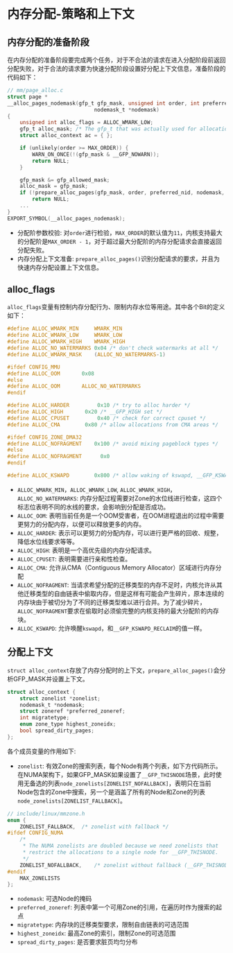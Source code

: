 # 内存分配-策略和上下文

## 内存分配的准备阶段

在内存分配的准备阶段要完成两个任务，对于不合法的请求在进入分配阶段前返回分配失败，对于合法的请求要为快速分配阶段设置好分配上下文信息，准备阶段的代码如下：

```c
// mm/page_alloc.c
struct page *
__alloc_pages_nodemask(gfp_t gfp_mask, unsigned int order, int preferred_nid,
							nodemask_t *nodemask)
{
	unsigned int alloc_flags = ALLOC_WMARK_LOW;
	gfp_t alloc_mask; /* The gfp_t that was actually used for allocation */
	struct alloc_context ac = { };

	if (unlikely(order >= MAX_ORDER)) {
		WARN_ON_ONCE(!(gfp_mask & __GFP_NOWARN));
		return NULL;
	}

	gfp_mask &= gfp_allowed_mask;
	alloc_mask = gfp_mask;
	if (!prepare_alloc_pages(gfp_mask, order, preferred_nid, nodemask, &ac, &alloc_mask, &alloc_flags))
		return NULL;
    ...
}
EXPORT_SYMBOL(__alloc_pages_nodemask);
```

- 分配阶参数校验: 对`order`进行检验，`MAX_ORDER`的默认值为`11`，内核支持最大的分配阶是`MAX_ORDER - 1`，对于超过最大分配阶的内存分配请求会直接返回分配失败。
- 内存分配上下文准备: `prepare_alloc_pages()`识别分配请求的要求，并且为快速内存分配设置上下文信息。

## alloc_flags

`alloc_flags`变量有控制内存分配行为、限制内存水位等用途。其中各个Bit的定义如下：

```c
#define ALLOC_WMARK_MIN		WMARK_MIN
#define ALLOC_WMARK_LOW		WMARK_LOW
#define ALLOC_WMARK_HIGH	WMARK_HIGH
#define ALLOC_NO_WATERMARKS	0x04 /* don't check watermarks at all */
#define ALLOC_WMARK_MASK	(ALLOC_NO_WATERMARKS-1)

#ifdef CONFIG_MMU
#define ALLOC_OOM		0x08
#else
#define ALLOC_OOM		ALLOC_NO_WATERMARKS
#endif

#define ALLOC_HARDER		 0x10 /* try to alloc harder */
#define ALLOC_HIGH		 0x20 /* __GFP_HIGH set */
#define ALLOC_CPUSET		 0x40 /* check for correct cpuset */
#define ALLOC_CMA		 0x80 /* allow allocations from CMA areas */

#ifdef CONFIG_ZONE_DMA32
#define ALLOC_NOFRAGMENT	0x100 /* avoid mixing pageblock types */
#else
#define ALLOC_NOFRAGMENT	  0x0
#endif

#define ALLOC_KSWAPD		0x800 /* allow waking of kswapd, __GFP_KSWAPD_RECLAIM set */
```

- `ALLOC_WMARK_MIN`，`ALLOC_WMARK_LOW`, `ALLOC_WMARK_HIGH`，`ALLOC_NO_WATERMARKS`: 内存分配过程需要对Zone的水位线进行检查，这四个标志位表明不同的水线的要求，会影响到分配是否成功。
- `ALLOC_OOM`: 表明当前任务是一个OOM受害者，在OOM进程退出的过程中需要更努力的分配内存，以便可以释放更多的内存。
- `ALLOC_HARDER`: 表示可以更努力的分配内存，可以进行更严格的回收、规整，降低水位线要求等等。
- `ALLOC_HIGH`: 表明是一个高优先级的内存分配请求。
- `ALLOC_CPUSET`: 表明需要进行亲和性检查。
- `ALLOC_CMA`: 允许从CMA（Contiguous Memory Allocator）区域进行内存分配
- `ALLOC_NOFRAGMENT`: 当请求希望分配的迁移类型的内存不足时，内核允许从其他迁移类型的自由链表中偷取内存，但是这样有可能会产生碎片，原本连续的内存块由于被切分为了不同的迁移类型难以进行合并。为了减少碎片，`ALLOC_NOFRAGMENT`要求在偷取时必须偷完整的内核支持的最大分配阶的内存块。
- `ALLOC_KSWAPD`: 允许唤醒`kswapd`，和`__GFP_KSWAPD_RECLAIM`的值一样。

## 分配上下文

`struct alloc_context`存放了内存分配时的上下文，`prepare_alloc_pages()`会分析GFP_MASK并设置上下文。

```c
struct alloc_context {
	struct zonelist *zonelist;
	nodemask_t *nodemask;
	struct zoneref *preferred_zoneref;
	int migratetype;
	enum zone_type highest_zoneidx;
	bool spread_dirty_pages;
};
```

各个成员变量的作用如下:

- `zonelist`: 有效Zone的搜索列表，每个Node有两个列表，如下方代码所示。在NUMA架构下，如果GFP_MASK如果设置了`__GFP_THISNODE`场景，此时使用无备选的列表`node_zonelists[ZONELIST_NOFALLBACK]`，表明只在当前Node包含的Zone中搜索，另一个是涵盖了所有的Node和Zone的列表`node_zonelists[ZONELIST_FALLBACK]`。

```c
// include/linux/mmzone.h
enum {
	ZONELIST_FALLBACK,	/* zonelist with fallback */
#ifdef CONFIG_NUMA
	/*
	 * The NUMA zonelists are doubled because we need zonelists that
	 * restrict the allocations to a single node for __GFP_THISNODE.
	 */
	ZONELIST_NOFALLBACK,	/* zonelist without fallback (__GFP_THISNODE) */
#endif
	MAX_ZONELISTS
};
```

- `nodemask`: 可选Node的掩码
- `preferred_zoneref`: 列表中第一个可用Zone的引用，在遍历时作为搜索的起点
- `migratetype`: 内存块的迁移类型要求，限制自由链表的可选范围
- `highest_zoneidx`: 最高Zone的索引，限制Zone的可选范围
- `spread_dirty_pages`: 是否要求脏页均匀分布
